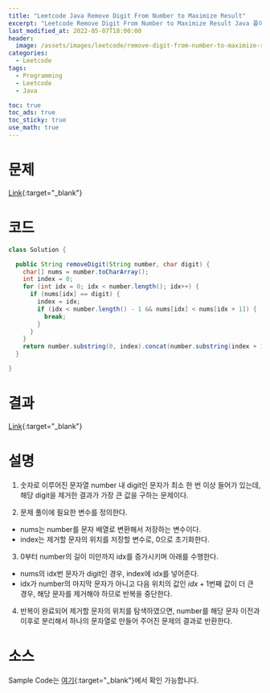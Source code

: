 ```yaml
---
title: "Leetcode Java Remove Digit From Number to Maximize Result"
excerpt: "Leetcode Remove Digit From Number to Maximize Result Java 풀이"
last_modified_at: 2022-05-07T18:00:00
header:
  image: /assets/images/leetcode/remove-digit-from-number-to-maximize-result.png
categories:
  - Leetcode
tags:
  - Programming
  - Leetcode
  - Java

toc: true
toc_ads: true
toc_sticky: true
use_math: true
---
```

# 문제
[Link](https://leetcode.com/problems/remove-digit-from-number-to-maximize-result/){:target="_blank"}

# 코드
```java
class Solution {

  public String removeDigit(String number, char digit) {
    char[] nums = number.toCharArray();
    int index = 0;
    for (int idx = 0; idx < number.length(); idx++) {
      if (nums[idx] == digit) {
        index = idx;
        if (idx < number.length() - 1 && nums[idx] < nums[idx + 1]) {
          break;
        }
      }
    }
    return number.substring(0, index).concat(number.substring(index + 1));
  }

}
```

# 결과
[Link](https://leetcode.com/submissions/detail/694661722/){:target="_blank"}

# 설명
1. 숫자로 이루어진 문자열 number 내 digit인 문자가 최소 한 번 이상 들어가 있는데, 해당 digit을 제거한 결과가 가장 큰 값을 구하는 문제이다.

2. 문제 풀이에 필요한 변수를 정의한다.
- nums는 number를 문자 배열로 변환해서 저장하는 변수이다.
- index는 제거할 문자의 위치를 저장할 변수로, 0으로 초기화한다.

3. 0부터 number의 길이 미만까지 idx를 증가시키며 아래를 수행한다.
- nums의 idx번 문자가 digit인 경우, index에 idx를 넣어준다.
- idx가 number의 마지막 문자가 아니고 다음 위치의 값인 $idx + 1$번째 값이 더 큰 경우, 해당 문자를 제거해야 하므로 반복을 중단한다.

4. 반복이 완료되어 제거할 문자의 위치를 탐색하였으면, number를 해당 문자 이전과 이후로 분리해서 하나의 문자열로 만들어 주어진 문제의 결과로 반환한다.

# 소스
Sample Code는 [여기](https://github.com/GracefulSoul/leetcode/blob/master/src/main/java/gracefulsoul/problems/RemoveDigitFromNumberToMaximizeResult.java){:target="_blank"}에서 확인 가능합니다.